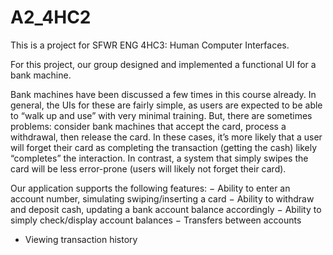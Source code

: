 # A2_4HC2

This is a project for SFWR ENG 4HC3: Human Computer Interfaces. 

For this project, our group designed and implemented a functional UI for a bank machine. 

Bank machines have been discussed a few times in this course already. In general, the UIs for these are fairly simple, as users are expected to be able to “walk up and use”
with very minimal training. But, there are sometimes problems: consider bank machines that accept the card, 
process a withdrawal, then release the card. In these cases, it’s more likely that a user will forget their card 
as completing the transaction (getting the cash) likely “completes” the interaction. In contrast, a system that simply 
swipes the card will be less error-prone (users will likely not forget their card).

Our application supports the following features:
−	Ability to enter an account number, simulating swiping/inserting a card
−	Ability to withdraw and deposit cash, updating a bank account balance accordingly
−	Ability to simply check/display account balances
−	Transfers between accounts
- Viewing transaction history
